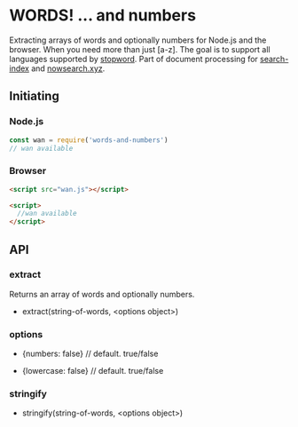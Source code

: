 # WORDS! ... and numbers
Extracting arrays of words and optionally numbers for Node.js and the browser. When you need more than just [a-z]. The goal is to support all languages supported by [stopword](https://github.com/fergiemcdowall/stopword#language-code). Part of document processing for [search-index](https://github.com/fergiemcdowall/search-index) and [nowsearch.xyz](https://github.com/eklem/nowsearch.xyz).

## Initiating

### Node.js

```javascript
const wan = require('words-and-numbers')
// wan available
```

### Browser

```html
<script src="wan.js"></script>

<script>
  //wan available
</script>

```

## API

### extract

Returns an array of words and optionally numbers.

* extract(string-of-words, \<options object\>)

### options
* {numbers: false} // default. true/false

* {lowercase: false} // default. true/false

### stringify

* stringify(string-of-words, \<options object\>)

